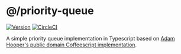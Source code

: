# @/priority-queue

[![Version](https://img.shields.io/npm/v/@astronautlabs/priority-queue.svg)](https://www.npmjs.com/package/@astronautlabs/priority-queue)
[![CircleCI](https://circleci.com/gh/astronautlabs/priority-queue.svg?style=svg)](https://circleci.com/gh/astronautlabs/priority-queue)

A simple priority queue implementation in Typescript based on 
[Adam Hooper's public domain Coffeescript implementation](https://github.com/adamhooper/js-priority-queue).